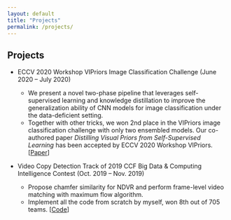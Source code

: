 ```yaml
---
layout: default
title: "Projects"
permalink: /projects/
---
```


## Projects

* ECCV 2020 Workshop VIPriors Image Classification Challenge (June 2020 – July 2020)
  * We present a novel two-phase pipeline that leverages self-supervised learning and knowledge distillation to improve the generalization ability of CNN models for image classification under the data-deficient setting.
  * Together with other tricks, we won 2nd place in the VIPriors image classification challenge with only two ensembled models. Our co-authored paper *Distilling Visual Priors from Self-Supervised Learning* has been accepted by ECCV 2020 Workshop VIPriors. \[[Paper](https://arxiv.org/abs/2008.00261)\]

* Video Copy Detection Track of 2019 CCF Big Data & Computing Intelligence Contest (Oct. 2019 – Nov. 2019)
  * Propose chamfer similarity for NDVR and perform frame-level video matching with maximum flow algorithm.
  * Implement all the code from scratch by myself, won 8th out of 705 teams. \[[Code](https://github.com/xwen99/CCF-BDCI-VideoCopyDetection)\]
